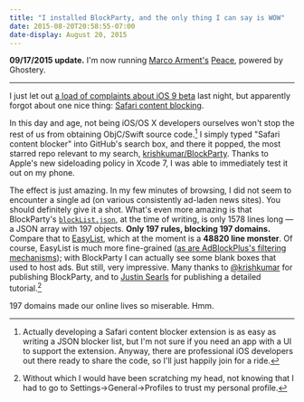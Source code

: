 ```yaml
---
title: "I installed BlockParty, and the only thing I can say is WOW"
date: 2015-08-20T20:58:55-07:00
date-display: August 20, 2015
---
```

**09/17/2015 update.** I'm now running [Marco Arment's](http://www.marco.org/2015/09/16/peace-content-blocker) [Peace](https://itunes.apple.com/us/app/peace-block-ads-trackers-powered/id1031035630?mt=8), powered by Ghostery.

---

I just let out [a load of complaints about iOS 9 beta](/blog/2015-08-20-ios-9-turn-off-wi-fi-assist.html) last night, but apparently forgot about one nice thing: [Safari content blocking](https://developer.apple.com/videos/wwdc/2015/?id=511).

In this day and age, not being iOS/OS X developers ourselves won't stop the rest of us from obtaining ObjC/Swift source code.[^1] I simply typed "Safari content blocker" into GitHub's search box, and there it popped, the most starred repo relevant to my search, [krishkumar/BlockParty](https://github.com/krishkumar/BlockParty). Thanks to Apple's new sideloading policy in Xcode 7, I was able to immediately test it out on my phone.

[^1]: Actually developing a Safari content blocker extension is as easy as writing a JSON blocker list, but I'm not sure if you need an app with a UI to support the extension. Anyway, there are professional iOS developers out there ready to share the code, so I'll just happily join for a ride.

The effect is just amazing. In my few minutes of browsing, I did not seem to encounter a single ad (on various consistently ad-laden news sites). You should definitely give it a shot. What's even more amazing is that BlockParty's [`blockList.json`](https://github.com/krishkumar/BlockParty/blob/master/RediffBlock/blockerList.json), at the time of writing, is only 1578 lines long — a JSON array with 197 objects. **Only 197 rules, blocking 197 domains.** Compare that to [EasyList](https://easylist-downloads.adblockplus.org/easylist.txt), which at the moment is a **48820 line monster**. Of course, EasyList is much more fine-grained ([as are AdBlockPlus's filtering mechanisms](https://adblockplus.org/blog/content-blocking-in-safari-9-and-ios-9-good-news-or-the-death-knell-of-ad-blocking-on-safari)); with BlockParty I can actually see some blank boxes that used to host ads. But still, very impressive. Many thanks to [\@krishkumar](https://github.com/krishkumar) for publishing BlockParty, and to [Justin Searls](https://medium.com/@searls/installing-a-content-blocker-on-ios-9-public-beta-a25b2b83848f) for publishing a detailed tutorial.[^2]

[^2]: Without which I would have been scratching my head, not knowing that I had to go to Settings->General->Profiles to trust my personal profile.

197 domains made our online lives so miserable. Hmm.

